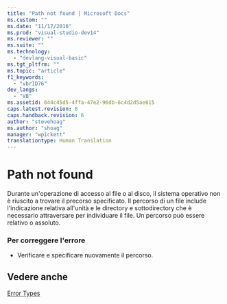 ```yaml
---
title: "Path not found | Microsoft Docs"
ms.custom: ""
ms.date: "11/17/2016"
ms.prod: "visual-studio-dev14"
ms.reviewer: ""
ms.suite: ""
ms.technology: 
  - "devlang-visual-basic"
ms.tgt_pltfrm: ""
ms.topic: "article"
f1_keywords: 
  - "vbrID76"
dev_langs: 
  - "VB"
ms.assetid: 644c45d5-4ffa-47e2-96db-6c4d2d5ae815
caps.latest.revision: 6
caps.handback.revision: 6
author: "stevehoag"
ms.author: "shoag"
manager: "wpickett"
translationtype: Human Translation
---
```

# Path not found
Durante un'operazione di accesso al file o al disco, il sistema operativo non è riuscito a trovare il precorso specificato.  Il percorso di un file include l'indicazione relativa all'unità e le directory e sottodirectory che è necessario attraversare per individuare il file.  Un percorso può essere relativo o assoluto.  
  
### Per correggere l'errore  
  
-   Verificare e specificare nuovamente il percorso.  
  
## Vedere anche  
 [Error Types](../../../visual-basic/programming-guide/language-features/error-types.md)